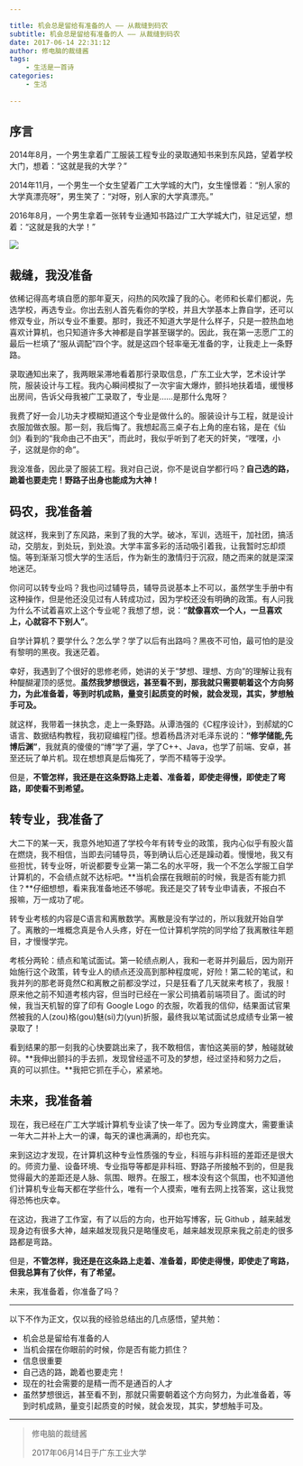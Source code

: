 ```yaml
---

title: 机会总是留给有准备的人 —— 从裁缝到码农
subtitle: 机会总是留给有准备的人 —— 从裁缝到码农
date: 2017-06-14 22:31:12
author: 修电脑的裁缝酱
tags:
	- 生活是一首诗
categories: 
	- 生活
	
---
```


## 序言

2014年8月，一个男生拿着广工服装工程专业的录取通知书来到东风路，望着学校大门，想着：“这就是我的大学？”

2014年11月，一个男生一个女生望着广工大学城的大门，女生憧憬着：“别人家的大学真漂亮呀”，男生笑了：“对呀，别人家的大学真漂亮。”

2016年8月，一个男生拿着一张转专业通知书路过广工大学城大门，驻足远望，想着：“这就是我的大学！”

<!-- more -->

![](http://huihut-img.oss-cn-shenzhen.aliyuncs.com/GDUT.jpeg)

## 裁缝，我没准备

依稀记得高考填自愿的那年夏天，闷热的风吹躁了我的心。老师和长辈们都说，先选学校，再选专业。你出去别人首先看你的学校，并且大学基本上靠自学，还可以修双专业，所以专业不重要。那时，我还不知道大学是什么样子，只是一腔热血地喜欢计算机，也只知道许多大神都是自学甚至辍学的。因此，我在第一志愿广工的最后一栏填了“服从调配”四个字。就是这四个轻率毫无准备的字，让我走上一条野路。

录取通知出来了，我两眼呆滞地看着那行录取信息，广东工业大学，艺术设计学院，服装设计与工程。我内心瞬间模拟了一次宇宙大爆炸，颤抖地扶着墙，缓慢移出房间，告诉父母我被广工录取了，专业是……是那什么鬼呀？

我费了好一会儿功夫才模糊知道这个专业是做什么的。服装设计与工程，就是设计衣服加做衣服。那一刻，我后悔了。我想起高三桌子右上角的座右铭，是在《仙剑》看到的“我命由己不由天”，而此时，我似乎听到了老天的奸笑，“嘿嘿，小子，这就是你的命”。

我没准备，因此录了服装工程。我对自己说，你不是说自学都行吗？**自己选的路，跪着也要走完！野路子出身也能成为大神！**

## 码农，我准备着

就这样，我来到了东风路，来到了我的大学。破冰，军训，选班干，加社团，搞活动，交朋友，到处玩，到处浪。大学丰富多彩的活动吸引着我，让我暂时忘却烦恼。等到渐渐习惯大学的生活后，作为新生的激情归于沉寂，随之而来的就是深深地迷茫。

你问可以转专业吗？我也问过辅导员，辅导员说基本上不可以，虽然学生手册中有这种操作，但是他还没见过有人转成功过，因为学校还没有明确的政策。有人问我为什么不试着喜欢上这个专业呢？我想了想，说：**“就像喜欢一个人，一旦喜欢上，心就容不下别人”**。

自学计算机？要学什么？怎么学？学了以后有出路吗？黑夜不可怕，最可怕的是没有黎明的黑夜。我迷茫着。

幸好，我遇到了个很好的思修老师，她讲的关于“梦想、理想、方向”的理解让我有种醍醐灌顶的感觉。**虽然我梦想很远，甚至看不到，那我就只需要朝着这个方向努力，为此准备着，等到时机成熟，量变引起质变的时候，就会发现，其实，梦想触手可及。**

就这样，我带着一抹执念，走上一条野路。从谭浩强的《C程序设计》，到郝斌的C语言、数据结构教程，我初窥编程门径。想着杨昌济对毛泽东说的：**“修学储能,先博后渊”**，我就真的傻傻的“博”学了遍，学了C++、Java，也学了前端、安卓，甚至还玩了单片机。现在想想真是后悔死了，学而不精等于没学。

但是，**不管怎样，我还是在这条野路上走着、准备着，即使走得慢，即使走了弯路，即使看不到希望。**

##  转专业，我准备了

大二下的某一天，我意外地知道了学校今年有转专业的政策，我内心似乎有股火苗在燃烧，我不相信，当即去问辅导员，等到确认后心还是躁动着。慢慢地，我又有些担忧，转专业呀，听说都要专业第一第二名的水平呀，我一个不怎么学服工自学计算机的，不会绩点就不达标吧。**当机会摆在我眼前的时候，我是否有能力抓住？**仔细想想，看来我准备地还不够呢。我还是交了转专业申请表，不报白不报嘛，万一成功了呢。

转专业考核的内容是C语言和离散数学。离散是没有学过的，所以我就开始自学了。离散的一堆概念真是令人头疼，好在一位计算机学院的同学给了我离散往年题目，才慢慢学完。

考核分两轮：绩点和笔试面试。第一轮绩点刷人，我和一老哥并列最后，因为刚开始施行这个政策，转专业人的绩点还没高到那种程度呢，好险！第二轮的笔试，和我并列的那老哥竟然C和离散之前都没学过，只是狂看了几天就来考核了，我服！原来他之前不知道考核内容，但当时已经在一家公司搞着前端项目了。面试的时候，我当天机智的穿了印有 Google Logo 的衣服，吹着我的信仰，结果面试官果然被我的人(zou)格(gou)魅(si)力(yun)折服，最终我以笔试面试总成绩专业第一被录取了！

看到结果的那一刻我的心快要跳出来了，我不敢相信，害怕这美丽的梦，触碰就破碎。**我伸出颤抖的手去抓，发现曾经遥不可及的梦想，经过坚持和努力之后，真的可以抓住。**我把它抓在手心，紧紧地。

## 未来，我准备着

现在，我已经在广工大学城计算机专业读了快一年了。因为专业跨度大，需要重读一年大二并补上大一的课，每天的课也满满的，却也充实。

来到这边才发现，在计算机这种专业性质强的专业，科班与非科班的差距还是很大的。师资力量、设备环境、专业指导等都是非科班、野路子所接触不到的，但是我觉得最大的差距还是人脉、氛围、眼界。在服工，根本没有这个氛围，也不知道他们计算机专业每天都在学些什么，唯有一个人摸索，唯有去网上找答案，这让我觉得恐怖也庆幸。

在这边，我进了工作室，有了以后的方向，也开始写博客，玩 Github ，越来越发现身边有很多大神，越来越发现我只是略懂皮毛，越来越发现原来我之前走的很多路都是弯路。

但是，**不管怎样，我还是在这条路上走着、准备着，即使走得慢，即使走了弯路，但我总算有了伙伴，有了希望。**

未来，我准备着，你准备了吗？

----

以下不作为正文，仅以我的经验总结出的几点感悟，望共勉：

* 机会总是留给有准备的人
* 当机会摆在你眼前的时候，你是否有能力抓住？
* 信息很重要
* 自己选的路，跪着也要走完！
* 现在的社会需要的是精一而不是通百的人才
* 虽然梦想很远，甚至看不到，那就只需要朝着这个方向努力，为此准备着，等到时机成熟，量变引起质变的时候，就会发现，其实，梦想触手可及。

----

> 修电脑的裁缝酱
> 
> 2017年06月14日于广东工业大学
